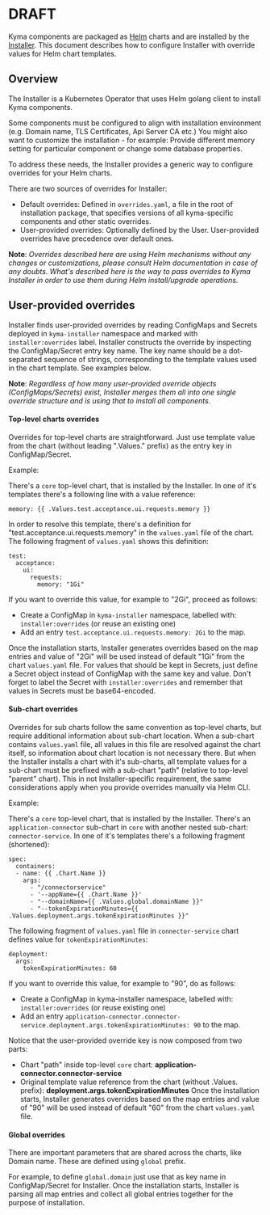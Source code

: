 # DRAFT

Kyma components are packaged as [Helm](https://github.com/helm/helm/tree/master/docs) charts and are installed by the [Installer](../../../components/installer/README.md).
This document describes how to configure Installer with override values for Helm chart templates.

## Overview

The Installer is a Kubernetes Operator that uses Helm golang client to install Kyma components.

Some components must be configured to align with installation environment (e.g. Domain name, TLS Certificates, Api Server CA etc.)
You might also want to customize the installation - for example: Provide different memory setting for particular component or change some database properties.

To address these needs, the Installer provides a generic way to configure overrides for your Helm charts.

There are two sources of overrides for Installer:
- Default overrides: Defined in `overrides.yaml`, a file in the root of installation package, that specifies versions of all kyma-specific components and other static overrides.
- User-provided overrides: Optionally defined by the User. User-provided overrides have precedence over default ones.

**Note**: *Overrides described here are using Helm mechanisms without any changes or customizations, please consult Helm documentation in case of any doubts. What's described here is the way to pass overrides to Kyma Installer in order to use them during Helm install/upgrade operations.*


## User-provided overrides

Installer finds user-provided overrides by reading ConfigMaps and Secrets deployed in `kyma-installer` namespace and marked with `installer:overrides` label.
Installer constructs the override by inspecting the ConfigMap/Secret entry key name. The key name should be a dot-separated sequence of strings, corresponding to the template values used in the chart template. See examples below.

**Note**: *Regardless of how many user-provided override objects (ConfigMaps/Secrets) exist, Installer merges them all into one single override structure and is using that to install all components.*

#### Top-level charts overrides

Overrides for top-level charts are straightforward. Just use template value from the chart (without leading ".Values." prefix) as the entry key in ConfigMap/Secret.

Example:

There's a `core` top-level chart, that is installed by the Installer.
In one of it's templates there's a following line with a value reference:
```
memory: {{ .Values.test.acceptance.ui.requests.memory }}
```
In order to resolve this template, there's a definition for "test.acceptance.ui.requests.memory" in the `values.yaml` file of the chart.
The following fragment of `values.yaml` shows this definition:
```
test:
  acceptance:
    ui:
      requests:
        memory: "1Gi"
```

If you want to override this value, for example to "2Gi", proceed as follows:
- Create a ConfigMap in `kyma-installer` namespace, labelled with: `installer:overrides` (or reuse an existing one)
- Add an entry `test.acceptance.ui.requests.memory: 2Gi` to the map.

Once the installation starts, Installer generates overrides based on the map entries and value of "2Gi" will be used instead of default "1Gi" from the chart `values.yaml` file.
For values that should be kept in Secrets, just define a Secret object instead of ConfigMap with the same key and value. Don't forget to label the Secret with `installer:overrides` and remember that values in Secrets must be base64-encoded.


#### Sub-chart overrides

Overrides for sub charts follow the same convention as top-level charts, but require additional information about sub-chart location.
When a sub-chart contains `values.yaml` file, all values in this file are resolved against the chart itself, so information about chart location is not necessary there.
But when the Installer installs a chart with it's sub-charts, all template values for a sub-chart must be prefixed with a sub-chart "path" (relative to top-level "parent" chart). This in not Installer-specific requirement, the same considerations apply when you provide overrides manually via Helm CLI.

Example:

There's a `core` top-level chart, that is installed by the Installer.
There's an `application-connector` sub-chart in `core` with another nested sub-chart: `connector-service`.
In one of it's templates there's a following fragment (shortened):
```
spec:
  containers:
  - name: {{ .Chart.Name }}
	args:
	  - "/connectorservice"
	  - '--appName={{ .Chart.Name }}'
	  - "--domainName={{ .Values.global.domainName }}"
	  - "--tokenExpirationMinutes={{ .Values.deployment.args.tokenExpirationMinutes }}"
```

The following fragment of `values.yaml` file in `connector-service` chart defines value for `tokenExpirationMinutes`:
```
deployment:
  args:
    tokenExpirationMinutes: 60
```

If you want to override this value, for example to "90", do as follows:
- Create a ConfigMap in kyma-installer namespace, labelled with: `installer:overrides` (or reuse existing one)
- Add an entry `application-connector.connector-service.deployment.args.tokenExpirationMinutes: 90` to the map.

Notice that the user-provided override key is now composed from two parts:
  - Chart "path" inside top-level `core` chart: **application-connector.connector-service**
  - Original template value reference from the chart (without .Values. prefix): **deployment.args.tokenExpirationMinutes**
Once the installation starts, Installer generates overrides based on the map entries and value of "90" will be used instead of default "60" from the chart `values.yaml` file.


#### Global overrides

There are important parameters that are shared across the charts, like Domain name.
These are defined using `global` prefix.

For example, to define `global.domain` just use that as key name in ConfigMap/Secret for Installer.
Once the installation starts, Installer is parsing all map entries and collect all global entries together for the purpose of installation.

